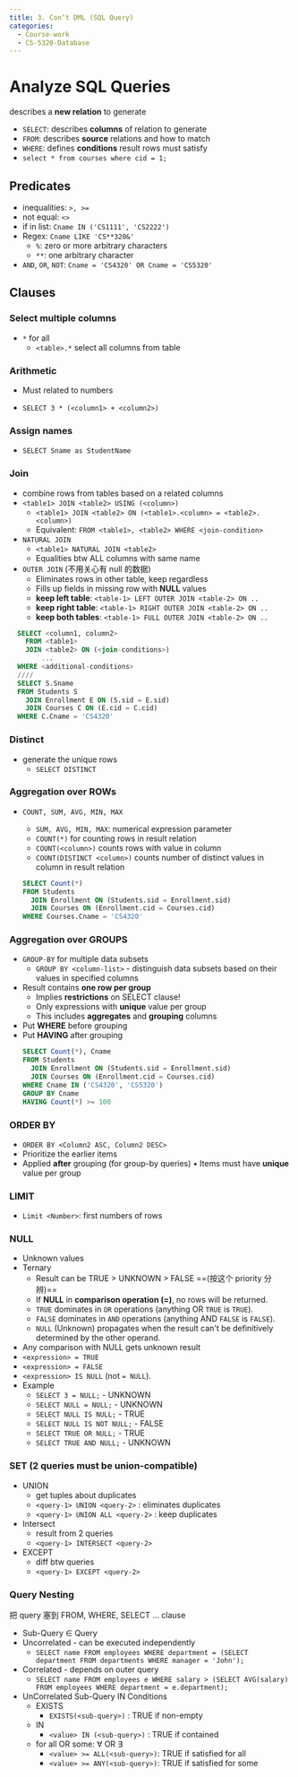 ```yaml
---
title: 3. Con‘t DML (SQL Query)
categories:
  - Course-work
  - CS-5320-Database
---
```


# Analyze SQL Queries

describes a **new relation** to generate

- `SELECT`: describes **columns** of relation to generate
- `FROM`: describes **source** relations and how to match
- `WHERE`: defines **conditions** result rows must satisfy
- `select * from courses where cid = 1;`

## Predicates

- inequalities: `>, >=`
- not equal: `<>`
- if in list: `Cname IN ('CS1111', 'CS2222')`
- Regex: `Cname LIKE 'CS**320&'`
  - `%`: zero or more arbitrary characters
  - `**`: one arbitrary character
- `AND`, `OR`, `NOT`: `Cname = 'CS4320' OR Cname = 'CS5320'`

## Clauses

### Select multiple columns

- `*` for all
  - `<table>.*` select all columns from table

### Arithmetic

- Must related to numbers

- `SELECT 3 * (<column1> + <column2>)`

### Assign names

- `SELECT Sname as StudentName`

### Join

- combine rows from tables based on a related columns
- `<table1> JOIN <table2> USING (<column>)`
  - `<table1> JOIN <table2> ON (<table1>.<column> = <table2>.<column>)`
  - Equivalent: `FROM <table1>, <table2> WHERE <join-condition>`
- `NATURAL JOIN`
  - `<table1> NATURAL JOIN <table2>`
  - Equalities btw ALL columns with same name
- `OUTER JOIN` (不用关心有 null 的数据)
  - Eliminates rows in other table, keep regardless
  - Fills up fields in missing row with **NULL** values
  - **keep left table**: `<table-1> LEFT OUTER JOIN <table-2> ON ..`
  - **keep right table**: `<table-1> RIGHT OUTER JOIN <table-2> ON ..`
  - **keep both tables**: `<table-1> FULL OUTER JOIN <table-2> ON ..`

```SQL
  SELECT <column1, column2>
  	FROM <table1>
  	JOIN <table2> ON (<join-conditions>)
  		...
  WHERE <additional-conditions>
  ////
  SELECT S.Sname
  FROM Students S
  	JOIN Enrollment E ON (S.sid = E.sid)
  	JOIN Courses C ON (E.cid = C.cid)
  WHERE C.Cname = 'CS4320'
```

### Distinct

- generate the unique rows
  - `SELECT DISTINCT`

### Aggregation over ROWs

- `COUNT, SUM, AVG, MIN, MAX`

  - `SUM, AVG, MIN, MAX`: numerical expression parameter
  - `COUNT(*)` for counting rows in result relation
  - `COUNT(<column>)` counts rows with value in column
  - `COUNT(DISTINCT <column>)` counts number of distinct values in column in result relation

  ```sql
  SELECT Count(*)
  FROM Students
  	JOIN Enrollment ON (Students.sid = Enrollment.sid)
  	JOIN Courses ON (Enrollment.cid = Courses.cid)
  WHERE Courses.Cname = 'CS4320'
  ```

### Aggregation over GROUPS

- `GROUP-BY` for multiple data subsets
  - `GROUP BY <column-list>` - distinguish data subsets based on their values in specified columns
- Result contains **one row per group**
  - Implies **restrictions** on SELECT clause!
  - Only expressions with **unique** value per group
  - This includes **aggregates** and **grouping** columns
- Put **WHERE** before grouping
- Put **HAVING** after grouping
  ```SQL
  SELECT Count(*), Cname
  FROM Students
  	JOIN Enrollment ON (Students.sid = Enrollment.sid)
  	JOIN Courses ON (Enrollment.cid = Courses.cid)
  WHERE Cname IN ('CS4320', 'CS5320')
  GROUP BY Cname
  HAVING Count(*) >= 100
  ```

### ORDER BY

- `ORDER BY <Column2 ASC, Column2 DESC>`
- Prioritize the earlier items
- Applied **after** grouping (for group-by queries)
  • Items must have **unique** value per group

### LIMIT

- `Limit <Number>`: first numbers of rows

### NULL

- Unknown values
- Ternary
  - Result can be TRUE > UNKNOWN > FALSE ==(按这个 priority 分辨)==
  - If **NULL** in **comparison operation (=)**, no rows will be returned.
  - `TRUE` dominates in `OR` operations (anything OR `TRUE` is `TRUE`).
  - `FALSE` dominates in `AND` operations (anything AND `FALSE` is `FALSE`).
  - `NULL` (Unknown) propagates when the result can't be definitively determined by the other operand.
- Any comparison with NULL gets unknown result
- `<expression> = TRUE`
- `<expression> = FALSE`
- `<expression> IS NULL` (not `= NULL`).
- Example
  - `SELECT 3 = NULL;` - UNKNOWN
  - `SELECT NULL = NULL;` - UNKNOWN
  - `SELECT NULL IS NULL;` - TRUE
  - `SELECT NULL IS NOT NULL;` - FALSE
  - `SELECT TRUE OR NULL;` - TRUE
  - `SELECT TRUE AND NULL;` - UNKNOWN

### SET (2 queries must be union-compatible)

- UNION
  - get tuples about duplicates
  - `<query-1> UNION <query-2>` : eliminates duplicates
  - `<query-1> UNION ALL <query-2>` : keep duplicates
- Intersect
  - result from 2 queries
  - `<query-1> INTERSECT <query-2>`
- EXCEPT
  - diff btw queries
  - `<query-1> EXCEPT <query-2>`

### Query Nesting

把 query 塞到 FROM, WHERE, SELECT ... clause

- Sub-Query $\in$ Query
- Uncorrelated - can be executed independently
  - `SELECT name FROM employees WHERE department = (SELECT department FROM departments WHERE manager = 'John');`
- Correlated - depends on outer query
  - `SELECT name FROM employees e WHERE salary > (SELECT AVG(salary) FROM employees WHERE department = e.department);`
- UnCorrelated Sub-Query IN Conditions
  - EXISTS
    - `EXISTS(<sub-query>)` : TRUE if non-empty
  - IN
    - `<value> IN (<sub-query>)` : TRUE if contained
  - for all OR some: $\forall$ OR $\exists$
    - `<value> >= ALL(<sub-query>)`: TRUE if satisfied for all
    - `<value> >= ANY(<sub-query>)`: TRUE if satisfied for some
